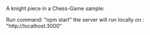 A knight piece in a Chess-Game sample:

Run command: "npm start"
the server will run locally on : "http://localhost:3000"
